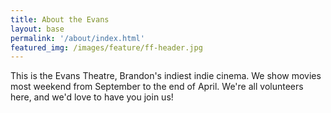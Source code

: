 ```yaml
---
title: About the Evans
layout: base
permalink: '/about/index.html'
featured_img: /images/feature/ff-header.jpg
---
```


This is the Evans Theatre, Brandon's indiest indie cinema. We show movies most weekend from September to the end of April. We're all volunteers here, and we'd love to have you join us!
